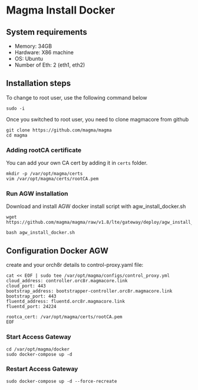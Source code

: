 # Magma Install Docker

## System requirements
- Memory: 34GB
- Hardware: X86 machine
- OS: Ubuntu
- Number of Eth: 2 (eth1, eth2)

## Installation steps

To change to root user, use the following command below

```
sudo -i
```

Once you switched to root user, you need to clone magmacore from github

```
git clone https://github.com/magma/magma
cd magma
```

### Adding rootCA certificate
You can add your own CA cert by adding it in `certs` folder.

```
mkdir -p /var/opt/magma/certs
vim /var/opt/magma/certs/rootCA.pem
```
### Run AGW installation

Download and install AGW docker install script with agw_install_docker.sh

```
wget https://github.com/magma/magma/raw/v1.8/lte/gateway/deploy/agw_install_docker.sh

bash agw_install_docker.sh
```

## Configuration Docker AGW

create and your orch8r details to control-proxy.yaml file:

```
cat << EOF | sudo tee /var/opt/magma/configs/control_proxy.yml
cloud_address: controller.orc8r.magmacore.link
cloud_port: 443
bootstrap_address: bootstrapper-controller.orc8r.magmacore.link
bootstrap_port: 443
fluentd_address: fluentd.orc8r.magmacore.link
fluentd_port: 24224

rootca_cert: /var/opt/magma/certs/rootCA.pem
EOF
```

### Start Access Gateway

```
cd /var/opt/magma/docker
sudo docker-compose up -d
```

### Restart Access Gateway

```
sudo docker-compose up -d --force-recreate
```